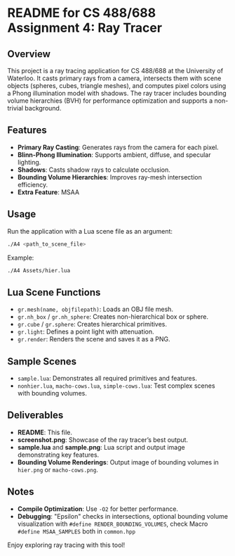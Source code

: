 # README for CS 488/688 Assignment 4: Ray Tracer

## Overview
This project is a ray tracing application for CS 488/688 at the University of Waterloo. It casts primary rays from a camera, intersects them with scene objects (spheres, cubes, triangle meshes), and computes pixel colors using a Phong illumination model with shadows. The ray tracer includes bounding volume hierarchies (BVH) for performance optimization and supports a non-trivial background.

## Features
- **Primary Ray Casting**: Generates rays from the camera for each pixel.
- **Blinn-Phong Illumination**: Supports ambient, diffuse, and specular lighting.
- **Shadows**: Casts shadow rays to calculate occlusion.
- **Bounding Volume Hierarchies**: Improves ray-mesh intersection efficiency.
- **Extra Feature**: MSAA

## Usage
Run the application with a Lua scene file as an argument:

```bash
./A4 <path_to_scene_file>
```

Example:

```bash
./A4 Assets/hier.lua
```

## Lua Scene Functions
- `gr.mesh(name, objfilepath)`: Loads an OBJ file mesh.
- `gr.nh_box` / `gr.nh_sphere`: Creates non-hierarchical box or sphere.
- `gr.cube` / `gr.sphere`: Creates hierarchical primitives.
- `gr.light`: Defines a point light with attenuation.
- `gr.render`: Renders the scene and saves it as a PNG.

## Sample Scenes
- `sample.lua`: Demonstrates all required primitives and features.
- `nonhier.lua`, `macho-cows.lua`, `simple-cows.lua`: Test complex scenes with bounding volumes.

## Deliverables
- **README**: This file.
- **screenshot.png**: Showcase of the ray tracer’s best output.
- **sample.lua** and **sample.png**: Lua script and output image demonstrating key features.
- **Bounding Volume Renderings**: Output image of bounding volumes in `hier.png` or `macho-cows.png`.

## Notes
- **Compile Optimization**: Use `-O2` for better performance.
- **Debugging**: "Epsilon" checks in intersections, optional bounding volume visualization with `#define RENDER_BOUNDING_VOLUMES`, check Macro `#define MSAA_SAMPLES` both in `common.hpp`

Enjoy exploring ray tracing with this tool!
